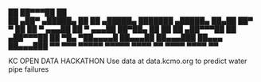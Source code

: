  ██                  ██▀▀▀██               ██               
 ██ ▄██▀    ▄█████▄  ██    ██   ▄█████▄  ███████    ▄█████▄ 
 ██▄██     ██▀    ▀  ██    ██   ▀ ▄▄▄██    ██       ▀ ▄▄▄██ 
 ██▀██▄    ██        ██    ██  ▄██▀▀▀██    ██      ▄██▀▀▀██ 
 ██  ▀█▄   ▀██▄▄▄▄█  ██▄▄▄██   ██▄▄▄███    ██▄▄▄   ██▄▄▄███ 
 ▀▀   ▀▀▀    ▀▀▀▀▀   ▀▀▀▀▀      ▀▀▀▀ ▀▀     ▀▀▀▀    ▀▀▀▀ ▀▀ 

KC OPEN DATA HACKATHON
Use data at data.kcmo.org to predict water pipe failures
